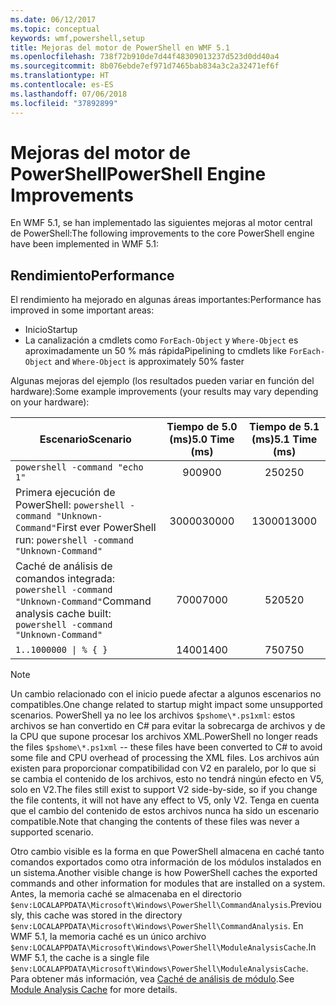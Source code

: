```yaml
---
ms.date: 06/12/2017
ms.topic: conceptual
keywords: wmf,powershell,setup
title: Mejoras del motor de PowerShell en WMF 5.1
ms.openlocfilehash: 738f72b910de7d44f48309013237d523d0dd40a4
ms.sourcegitcommit: 8b076ebde7ef971d7465bab834a3c2a32471ef6f
ms.translationtype: HT
ms.contentlocale: es-ES
ms.lasthandoff: 07/06/2018
ms.locfileid: "37892899"
---
```

# <a name="powershell-engine-improvements"></a><span data-ttu-id="69ba1-103">Mejoras del motor de PowerShell</span><span class="sxs-lookup"><span data-stu-id="69ba1-103">PowerShell Engine Improvements</span></span>

<span data-ttu-id="69ba1-104">En WMF 5.1, se han implementado las siguientes mejoras al motor central de PowerShell:</span><span class="sxs-lookup"><span data-stu-id="69ba1-104">The following improvements to the core PowerShell engine have been implemented in WMF 5.1:</span></span>

## <a name="performance"></a><span data-ttu-id="69ba1-105">Rendimiento</span><span class="sxs-lookup"><span data-stu-id="69ba1-105">Performance</span></span>

<span data-ttu-id="69ba1-106">El rendimiento ha mejorado en algunas áreas importantes:</span><span class="sxs-lookup"><span data-stu-id="69ba1-106">Performance has improved in some important areas:</span></span>

- <span data-ttu-id="69ba1-107">Inicio</span><span class="sxs-lookup"><span data-stu-id="69ba1-107">Startup</span></span>
- <span data-ttu-id="69ba1-108">La canalización a cmdlets como `ForEach-Object` y `Where-Object` es aproximadamente un 50 % más rápida</span><span class="sxs-lookup"><span data-stu-id="69ba1-108">Pipelining to cmdlets like `ForEach-Object` and `Where-Object` is approximately 50% faster</span></span>

<span data-ttu-id="69ba1-109">Algunas mejoras del ejemplo (los resultados pueden variar en función del hardware):</span><span class="sxs-lookup"><span data-stu-id="69ba1-109">Some example improvements (your results may vary depending on your hardware):</span></span>

| <span data-ttu-id="69ba1-110">Escenario</span><span class="sxs-lookup"><span data-stu-id="69ba1-110">Scenario</span></span> | <span data-ttu-id="69ba1-111">Tiempo de 5.0 (ms)</span><span class="sxs-lookup"><span data-stu-id="69ba1-111">5.0 Time (ms)</span></span> | <span data-ttu-id="69ba1-112">Tiempo de 5.1 (ms)</span><span class="sxs-lookup"><span data-stu-id="69ba1-112">5.1 Time (ms)</span></span> |
| -------- | :---------------: | :---------------: |
| `powershell -command "echo 1"` | <span data-ttu-id="69ba1-113">900</span><span class="sxs-lookup"><span data-stu-id="69ba1-113">900</span></span> | <span data-ttu-id="69ba1-114">250</span><span class="sxs-lookup"><span data-stu-id="69ba1-114">250</span></span> |
| <span data-ttu-id="69ba1-115">Primera ejecución de PowerShell: `powershell -command "Unknown-Command"`</span><span class="sxs-lookup"><span data-stu-id="69ba1-115">First ever PowerShell run: `powershell -command "Unknown-Command"`</span></span> | <span data-ttu-id="69ba1-116">30000</span><span class="sxs-lookup"><span data-stu-id="69ba1-116">30000</span></span> | <span data-ttu-id="69ba1-117">13000</span><span class="sxs-lookup"><span data-stu-id="69ba1-117">13000</span></span> |
| <span data-ttu-id="69ba1-118">Caché de análisis de comandos integrada: `powershell -command "Unknown-Command"`</span><span class="sxs-lookup"><span data-stu-id="69ba1-118">Command analysis cache built: `powershell -command "Unknown-Command"`</span></span> | <span data-ttu-id="69ba1-119">7000</span><span class="sxs-lookup"><span data-stu-id="69ba1-119">7000</span></span> | <span data-ttu-id="69ba1-120">520</span><span class="sxs-lookup"><span data-stu-id="69ba1-120">520</span></span> |
| <code>1..1000000 &#124; % { }</code> | <span data-ttu-id="69ba1-121">1400</span><span class="sxs-lookup"><span data-stu-id="69ba1-121">1400</span></span> | <span data-ttu-id="69ba1-122">750</span><span class="sxs-lookup"><span data-stu-id="69ba1-122">750</span></span> |

> [!Note]
> <span data-ttu-id="69ba1-123">Un cambio relacionado con el inicio puede afectar a algunos escenarios no compatibles.</span><span class="sxs-lookup"><span data-stu-id="69ba1-123">One change related to startup might impact some unsupported scenarios.</span></span>
> <span data-ttu-id="69ba1-124">PowerShell ya no lee los archivos `$pshome\*.ps1xml`: estos archivos se han convertido en C# para evitar la sobrecarga de archivos y de la CPU que supone procesar los archivos XML.</span><span class="sxs-lookup"><span data-stu-id="69ba1-124">PowerShell no longer reads the files `$pshome\*.ps1xml` -- these files have been converted to C# to avoid some file and CPU overhead of processing the XML files.</span></span>
> <span data-ttu-id="69ba1-125">Los archivos aún existen para proporcionar compatibilidad con V2 en paralelo, por lo que si se cambia el contenido de los archivos, esto no tendrá ningún efecto en V5, solo en V2.</span><span class="sxs-lookup"><span data-stu-id="69ba1-125">The files still exist to support V2 side-by-side, so if you change the file contents, it will not have any effect to V5, only V2.</span></span>
> <span data-ttu-id="69ba1-126">Tenga en cuenta que el cambio del contenido de estos archivos nunca ha sido un escenario compatible.</span><span class="sxs-lookup"><span data-stu-id="69ba1-126">Note that changing the contents of these files was never a supported scenario.</span></span>

<span data-ttu-id="69ba1-127">Otro cambio visible es la forma en que PowerShell almacena en caché tanto comandos exportados como otra información de los módulos instalados en un sistema.</span><span class="sxs-lookup"><span data-stu-id="69ba1-127">Another visible change is how PowerShell caches the exported commands and other information for modules that are installed on a system.</span></span>
<span data-ttu-id="69ba1-128">Antes, la memoria caché se almacenaba en el directorio `$env:LOCALAPPDATA\Microsoft\Windows\PowerShell\CommandAnalysis`.</span><span class="sxs-lookup"><span data-stu-id="69ba1-128">Previously, this cache was stored in the directory `$env:LOCALAPPDATA\Microsoft\Windows\PowerShell\CommandAnalysis`.</span></span>
<span data-ttu-id="69ba1-129">En WMF 5.1, la memoria caché es un único archivo `$env:LOCALAPPDATA\Microsoft\Windows\PowerShell\ModuleAnalysisCache`.</span><span class="sxs-lookup"><span data-stu-id="69ba1-129">In WMF 5.1, the cache is a single file `$env:LOCALAPPDATA\Microsoft\Windows\PowerShell\ModuleAnalysisCache`.</span></span>
<span data-ttu-id="69ba1-130">Para obtener más información, vea [Caché de análisis de módulo](scenarios-features.md#module-analysis-cache).</span><span class="sxs-lookup"><span data-stu-id="69ba1-130">See [Module Analysis Cache](scenarios-features.md#module-analysis-cache) for more details.</span></span>